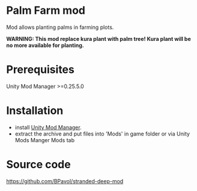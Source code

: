 # Palm Farm mod
Mod allows planting palms in farming plots.

**WARNING: This mod replace kura plant with palm tree!
Kura plant will be no more available for planting.**

# Prerequisites
Unity Mod Manager >=0.25.5.0

# Installation
- install [Unity Mod Manager](https://www.nexusmods.com/site/mods/21).
- extract the archive and put files into 'Mods' in game folder or via Unity Mods Manger Mods tab

# Source code
https://github.com/BPavol/stranded-deep-mod